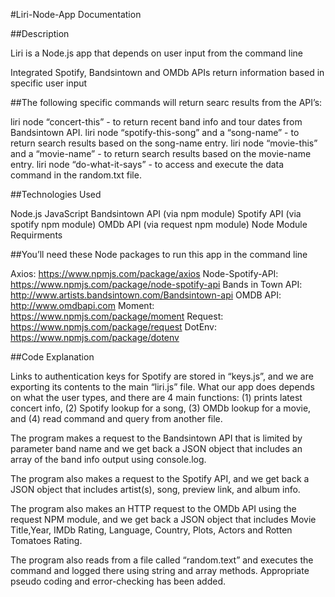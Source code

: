 #Liri-Node-App Documentation 



##Description

Liri is a Node.js app that depends on user input from the command line

Integrated Spotify, Bandsintown and OMDb APIs return information based in specific user input

##The following specific commands will return searc results from the API’s:

liri node “concert-this” - to return recent band info and tour dates from Bandsintown API.
liri node “spotify-this-song” and a “song-name” - to return search results based on the song-name entry.
liri node “movie-this” and a “movie-name” - to return search results based on the movie-name entry.
liri node “do-what-it-says” - to access and execute the data command in the random.txt file.

##Technologies Used

Node.js
JavaScript
Bandsintown API (via npm module)
Spotify API (via spotify npm module)
OMDb API (via request npm module)
Node Module Requirments

##You’ll need these Node packages to run this app in the command line

Axios: https://www.npmjs.com/package/axios
Node-Spotify-API: https://www.npmjs.com/package/node-spotify-api
Bands in Town API: http://www.artists.bandsintown.com/Bandsintown-api
OMDB API: http://www.omdbapi.com
Moment: https://www.npmjs.com/package/moment
Request: https://www.npmjs.com/package/request
DotEnv: https://www.npmjs.com/package/dotenv


##Code Explanation

Links to authentication keys for Spotify are stored in “keys.js”, and we are exporting its contents to the main “liri.js” file.
What our app does depends on what the user types, and there are 4 main functions: (1) prints latest concert info, (2) Spotify lookup for a song, (3) OMDb lookup for a movie, and (4) read command and query from another file.

The program makes a request to the Bandsintown API that is limited by parameter band name and we get back a JSON object that includes an array of the band info output using console.log.

The program also makes a request to the Spotify API, and we get back a JSON object that includes artist(s), song, preview link, and album info.

The program also makes an HTTP request to the OMDb API using the request NPM module, and we get back a JSON object that includes Movie Title,Year, IMDb Rating, Language, Country, Plots, Actors and Rotten Tomatoes Rating.

The program also reads from a file called “random.text” and executes the command and logged there using string and array methods.
Appropriate pseudo coding and error-checking has been added.